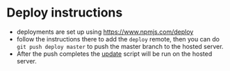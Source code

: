 Deploy instructions
====

- deployments are set up using <https://www.npmjs.com/deploy>
- follow the instructions there to add the `deploy` remote, then you can do `git push deploy master` to push the master branch to the hosted server.
- After the push completes the [update](./update) script will be run on the hosted server.
